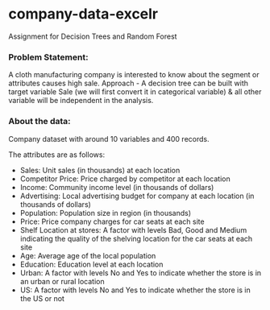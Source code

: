 # company-data-excelr
Assignment for Decision Trees and Random Forest

### Problem Statement:
A cloth manufacturing company is interested to know about the segment or attributes causes high sale.
Approach - A decision tree can be built with target variable Sale (we will first convert it in categorical variable) & all other variable will be independent in the analysis.

### About the data: 
Company dataset with around 10 variables and 400 records. 

The attributes are as follows: 
- Sales: Unit sales (in thousands) at each location
- Competitor Price: Price charged by competitor at each location
- Income: Community income level (in thousands of dollars)
- Advertising: Local advertising budget for company at each location (in thousands of dollars)
- Population: Population size in region (in thousands)
- Price: Price company charges for car seats at each site
- Shelf Location at stores: A factor with levels Bad, Good and Medium indicating the quality of the shelving location for the car seats at each site
- Age: Average age of the local population
- Education: Education level at each location
- Urban: A factor with levels No and Yes to indicate whether the store is in an urban or rural location
- US: A factor with levels No and Yes to indicate whether the store is in the US or not
